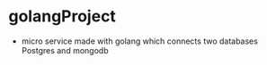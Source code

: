 ﻿# golangProject
- micro service made with golang which connects two databases Postgres and mongodb

